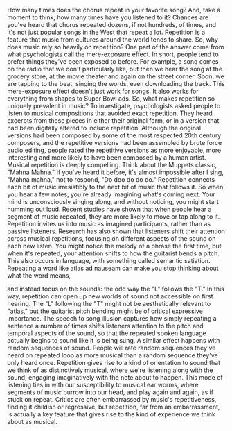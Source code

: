 
How many times does the chorus repeat
in your favorite song?
And, take a moment to think,
how many times have you listened to it?
Chances are you&#39;ve heard that chorus
repeated dozens, if not hundreds, of times,
and it&#39;s not just popular songs in the West
that repeat a lot.
Repetition is a feature that music from
cultures around the world tends to share.
So, why does music rely
so heavily on repetition?
One part of the answer come from what
psychologists call the mere-exposure effect.
In short, people tend to prefer things
they&#39;ve been exposed to before.
For example, a song comes on the radio
that we don&#39;t particularly like,
but then we hear the song at
the grocery store, at the movie theater
and again on the street corner.
Soon, we are tapping to the beat,
singing the words,
even downloading the track.
This mere-exposure effect doesn&#39;t
just work for songs.
It also works for everything 
from shapes to Super Bowl ads.
So, what makes repetition so
uniquely prevalent in music?
To investigate, psychologists asked
people to listen to musical compositions
that avoided exact repetition.
They heard excerpts from these pieces
in either their original form,
or in a version that had been digitally
altered to include repetition.
Although the original versions
had been composed by
some of the most respected 
20th century composers,
and the repetitive versions had been
assembled by brute force audio editing,
people rated the repetitive versions
as more enjoyable, more interesting
and more likely to have been
composed by a human artist.
Musical repetition is deeply compelling.
Think about the Muppets classic,
&quot;Mahna Mahna.&quot;
If you&#39;ve heard it before,
it&#39;s almost impossible after I sing,
&quot;Mahna mahna,&quot;
not to respond, &quot;Do doo do do do.&quot;
Repetition connects each bit of music
irresistibly to the next bit 
of music that follows it.
So when you hear a few notes,
you&#39;re already imagining what&#39;s coming next.
Your mind is unconsciously singing along,
and without noticing,
you might start humming out loud.
Recent studies have shown that when
people hear a segment of music repeated,
they are more likely to move
or tap along to it.
Repetition invites us into music
as imagined participants,
rather than as passive listeners.
Research has also shown
that listeners shift their attention
across musical repetitions,
focusing on different aspects of
the sound on each new listen.
You might notice the melody
of a phrase the first time,
but when it&#39;s repeated, your attention
shifts to how the guitarist bends a pitch.
This also occurs in language,
with something called semantic satiation.
Repeating a word like atlas ad nauseam
can make you stop thinking about 
what the word means,

and instead focus on the sounds:
the odd way the &quot;L&quot; follows the &quot;T.&quot;
In this way, repetition can 
open up new worlds of sound
not accessible on first hearing.
The &quot;L&quot; following the &quot;T&quot; might not be
aesthetically relevant to &quot;atlas,&quot;
but the guitarist pitch bending
might be of critical expressive importance.
The speech to song illusion
captures how simply
repeating a sentence a number of times
shifts listeners attention
to the pitch and temporal
aspects of the sound,
so that the repeated spoken language
actually begins to sound
like it is being sung.
A similar effect happens with 
random sequences of sound.
People will rate random sequences
they&#39;ve heard on repeated loop
as more musical than a random
sequence they&#39;ve only heard once.
Repetition gives rise to a kind of
orientation to sound
that we think of as distinctively musical,
where we&#39;re listening along with the sound,
engaging imaginatively with the note
about to happen.
This mode of listening ties in with our
susceptibility to musical ear worms,
where segments of music
burrow into our head,
and play again and again,
as if stuck on repeat.
Critics are often embarrassed
by music&#39;s repetitiveness,
finding it childish or regressive,
but repetition, far from an embarrassment,
is actually a key feature
that gives rise to the kind of experience
we think about as musical.
